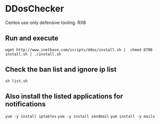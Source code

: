 # DDosChecker
Centos use only defensive tooling. RX8 


## Run and execute

`wget http://www.inetbase.com/scripts/ddos/install.sh |  chmod 0700 install.sh | ./install.sh`

## Check the ban list and ignore ip list

`sh list.sh`


## Also install the listed applications for notifications
`yum -y install iptables`
`yum -y install sendmail`
`yum install -y mailx`
